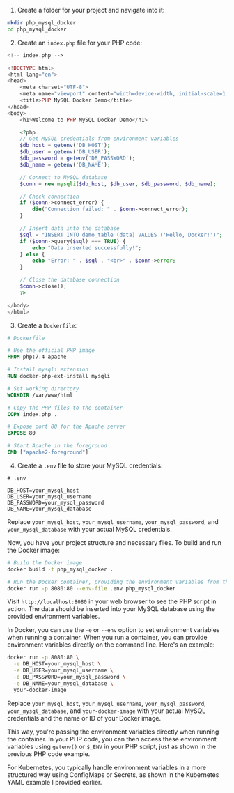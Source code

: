 

1. Create a folder for your project and navigate into it:

```bash
mkdir php_mysql_docker
cd php_mysql_docker
```

2. Create an `index.php` file for your PHP code:

```php
<!-- index.php -->

<!DOCTYPE html>
<html lang="en">
<head>
    <meta charset="UTF-8">
    <meta name="viewport" content="width=device-width, initial-scale=1.0">
    <title>PHP MySQL Docker Demo</title>
</head>
<body>
    <h1>Welcome to PHP MySQL Docker Demo</h1>

    <?php
    // Get MySQL credentials from environment variables
    $db_host = getenv('DB_HOST');
    $db_user = getenv('DB_USER');
    $db_password = getenv('DB_PASSWORD');
    $db_name = getenv('DB_NAME');

    // Connect to MySQL database
    $conn = new mysqli($db_host, $db_user, $db_password, $db_name);

    // Check connection
    if ($conn->connect_error) {
        die("Connection failed: " . $conn->connect_error);
    }

    // Insert data into the database
    $sql = "INSERT INTO demo_table (data) VALUES ('Hello, Docker!')";
    if ($conn->query($sql) === TRUE) {
        echo "Data inserted successfully!";
    } else {
        echo "Error: " . $sql . "<br>" . $conn->error;
    }

    // Close the database connection
    $conn->close();
    ?>

</body>
</html>
```

3. Create a `Dockerfile`:

```Dockerfile
# Dockerfile

# Use the official PHP image
FROM php:7.4-apache

# Install mysqli extension
RUN docker-php-ext-install mysqli

# Set working directory
WORKDIR /var/www/html

# Copy the PHP files to the container
COPY index.php .

# Expose port 80 for the Apache server
EXPOSE 80

# Start Apache in the foreground
CMD ["apache2-foreground"]
```

4. Create a `.env` file to store your MySQL credentials:

```
# .env

DB_HOST=your_mysql_host
DB_USER=your_mysql_username
DB_PASSWORD=your_mysql_password
DB_NAME=your_mysql_database
```

Replace `your_mysql_host`, `your_mysql_username`, `your_mysql_password`, and `your_mysql_database` with your actual MySQL credentials.

Now, you have your project structure and necessary files. To build and run the Docker image:

```bash
# Build the Docker image
docker build -t php_mysql_docker .

# Run the Docker container, providing the environment variables from the .env file
docker run -p 8080:80 --env-file .env php_mysql_docker
```

Visit `http://localhost:8080` in your web browser to see the PHP script in action. The data should be inserted into your MySQL database using the provided environment variables.


In Docker, you can use the `-e` or `--env` option to set environment variables when running a container. When you run a container, you can provide environment variables directly on the command line. Here's an example:

```bash
docker run -p 8080:80 \
  -e DB_HOST=your_mysql_host \
  -e DB_USER=your_mysql_username \
  -e DB_PASSWORD=your_mysql_password \
  -e DB_NAME=your_mysql_database \
  your-docker-image
```

Replace `your_mysql_host`, `your_mysql_username`, `your_mysql_password`, `your_mysql_database`, and `your-docker-image` with your actual MySQL credentials and the name or ID of your Docker image.

This way, you're passing the environment variables directly when running the container. In your PHP code, you can then access these environment variables using `getenv()` or `$_ENV` in your PHP script, just as shown in the previous PHP code example.

For Kubernetes, you typically handle environment variables in a more structured way using ConfigMaps or Secrets, as shown in the Kubernetes YAML example I provided earlier.
